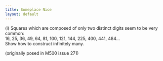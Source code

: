 ```yaml
---
title: Someplace Nice
layout: default
---
```


(i) Squares which are composed of only two distinct digits seem to be very common:  
16, 25, 36, 49, 64, 81, 100, 121, 144, 225, 400, 441, 484...  
Show how to construct infinitely many. 

(originally posed in M500 issue 271)
